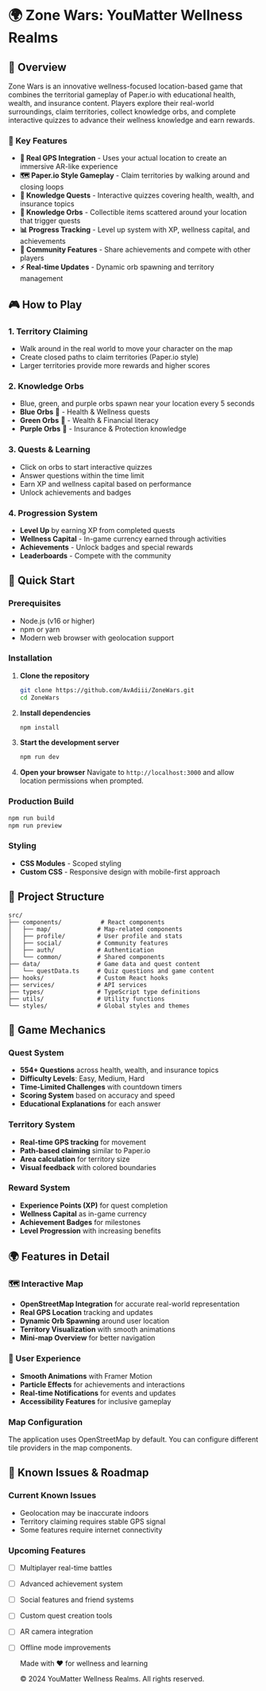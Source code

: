 # 🌍 Zone Wars: YouMatter Wellness Realms

## 🎯 Overview

Zone Wars is an innovative wellness-focused location-based game that combines the territorial gameplay of Paper.io with educational health, wealth, and insurance content. Players explore their real-world surroundings, claim territories, collect knowledge orbs, and complete interactive quizzes to advance their wellness knowledge and earn rewards.

### 🌟 Key Features

- **📍 Real GPS Integration** - Uses your actual location to create an immersive AR-like experience
- **🗺️ Paper.io Style Gameplay** - Claim territories by walking around and closing loops
- **🧠 Knowledge Quests** - Interactive quizzes covering health, wealth, and insurance topics
- **💎 Knowledge Orbs** - Collectible items scattered around your location that trigger quests
- **📊 Progress Tracking** - Level up system with XP, wellness capital, and achievements
- **👥 Community Features** - Share achievements and compete with other players
- **⚡ Real-time Updates** - Dynamic orb spawning and territory management

## 🎮 How to Play

### 1. **Territory Claiming**
- Walk around in the real world to move your character on the map
- Create closed paths to claim territories (Paper.io style)
- Larger territories provide more rewards and higher scores

### 2. **Knowledge Orbs**
- Blue, green, and purple orbs spawn near your location every 5 seconds
- **Blue Orbs** 💙 - Health & Wellness quests
- **Green Orbs** 💚 - Wealth & Financial literacy
- **Purple Orbs** 💜 - Insurance & Protection knowledge

### 3. **Quests & Learning**
- Click on orbs to start interactive quizzes
- Answer questions within the time limit
- Earn XP and wellness capital based on performance
- Unlock achievements and badges

### 4. **Progression System**
- **Level Up** by earning XP from completed quests
- **Wellness Capital** - In-game currency earned through activities
- **Achievements** - Unlock badges and special rewards
- **Leaderboards** - Compete with the community

## 🚀 Quick Start

### Prerequisites

- Node.js (v16 or higher)
- npm or yarn
- Modern web browser with geolocation support

### Installation

1. **Clone the repository**
   ```bash
   git clone https://github.com/AvAdiii/ZoneWars.git
   cd ZoneWars
   ```

2. **Install dependencies**
   ```bash
   npm install
   ```

3. **Start the development server**
   ```bash
   npm run dev
   ```

4. **Open your browser**
   Navigate to `http://localhost:3000` and allow location permissions when prompted.

### Production Build

```bash
npm run build
npm run preview
```


### Styling
- **CSS Modules** - Scoped styling
- **Custom CSS** - Responsive design with mobile-first approach

## 📁 Project Structure

```
src/
├── components/           # React components
│   ├── map/             # Map-related components
│   ├── profile/         # User profile and stats
│   ├── social/          # Community features
│   ├── auth/            # Authentication
│   └── common/          # Shared components
├── data/                # Game data and quest content
│   └── questData.ts     # Quiz questions and game content
├── hooks/               # Custom React hooks
├── services/            # API services
├── types/               # TypeScript type definitions
├── utils/               # Utility functions
└── styles/              # Global styles and themes
```

## 🎯 Game Mechanics

### Quest System
- **554+ Questions** across health, wealth, and insurance topics
- **Difficulty Levels**: Easy, Medium, Hard
- **Time-Limited Challenges** with countdown timers
- **Scoring System** based on accuracy and speed
- **Educational Explanations** for each answer

### Territory System
- **Real-time GPS tracking** for movement
- **Path-based claiming** similar to Paper.io
- **Area calculation** for territory size
- **Visual feedback** with colored boundaries

### Reward System
- **Experience Points (XP)** for quest completion
- **Wellness Capital** as in-game currency
- **Achievement Badges** for milestones
- **Level Progression** with increasing benefits

## 🌍 Features in Detail

### 🗺️ Interactive Map
- **OpenStreetMap Integration** for accurate real-world representation
- **Real GPS Location** tracking and updates
- **Dynamic Orb Spawning** around user location
- **Territory Visualization** with smooth animations
- **Mini-map Overview** for better navigation


### 🎨 User Experience
- **Smooth Animations** with Framer Motion
- **Particle Effects** for achievements and interactions
- **Real-time Notifications** for events and updates
- **Accessibility Features** for inclusive gameplay


### Map Configuration
The application uses OpenStreetMap by default. You can configure different tile providers in the map components.

## 🐛 Known Issues & Roadmap

### Current Known Issues
- Geolocation may be inaccurate indoors
- Territory claiming requires stable GPS signal
- Some features require internet connectivity

### Upcoming Features
- [ ] Multiplayer real-time battles
- [ ] Advanced achievement system
- [ ] Social features and friend systems
- [ ] Custom quest creation tools
- [ ] AR camera integration
- [ ] Offline mode improvements

  <p>Made with ❤️ for wellness and learning</p>
  <p>© 2024 YouMatter Wellness Realms. All rights reserved.</p>
</div>
